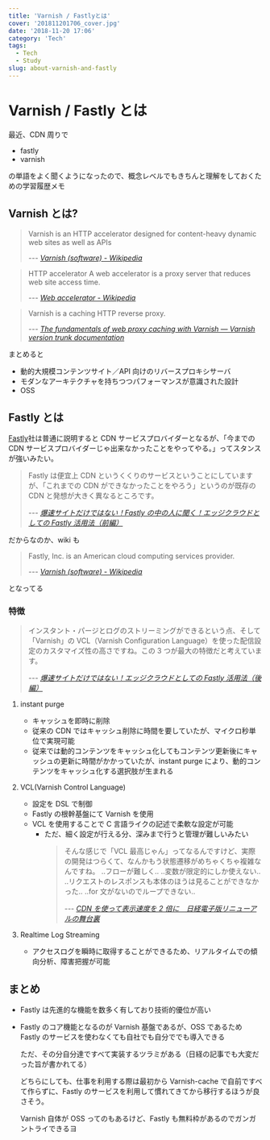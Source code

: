 ```yaml
---
title: 'Varnish / Fastlyとは'
cover: '201811201706_cover.jpg'
date: '2018-11-20 17:06'
category: 'Tech'
tags:
  - Tech
  - Study
slug: about-varnish-and-fastly
---
```


# Varnish / Fastly とは

最近、CDN 周りで

- fastly
- varnish

の単語をよく聞くようになったので、概念レベルでもきちんと理解をしておくための学習履歴メモ

## Varnish とは?

> Varnish is an HTTP accelerator designed for content-heavy dynamic web sites as well as APIs
>
> --- <cite>[Varnish (software) - Wikipedia](<https://en.wikipedia.org/wiki/Varnish_(software)>)</cite>

> HTTP accelerator
> A web accelerator is a proxy server that reduces web site access time.
>
> --- <cite>[Web accelerator - Wikipedia](https://en.wikipedia.org/wiki/Web_accelerator)</cite>

> Varnish is a caching HTTP reverse proxy.
>
> --- <cite>[The fundamentals of web proxy caching with Varnish — Varnish version trunk documentation](https://varnish-cache.org/docs/trunk/tutorial/introduction.html)</cite>

まとめると

- 動的大規模コンテンツサイト／API 向けのリバースプロキシサーバ
- モダンなアーキテクチャを持ちつつパフォーマンスが意識された設計
- OSS

## Fastly とは

[Fastly](https://www.fastly.com/)社は普通に説明すると CDN サービスプロバイダーとなるが、「今までの CDN サービスプロバイダーじゃ出来なかったことをやってやる。」ってスタンスが強いみたい。

> Fastly は便宜上 CDN というくくりのサービスということにしていますが、「これまでの CDN ができなかったことをやろう」というのが既存の CDN と発想が大きく異なるところです。
>
> --- <cite>[爆速サイトだけではない！Fastly の中の人に聞く！エッジクラウドとしての Fastly 活用法（前編）](https://cloud.nifty.com/navi/tech/fastly_1.htm)</cite>

だからなのか、wiki も

> Fastly, Inc. is an American cloud computing services provider.
>
> --- <cite>[Varnish (software) - Wikipedia](<https://en.wikipedia.org/wiki/Varnish_(software)>)</cite>

となってる

### 特徴

> インスタント・パージとログのストリーミングができるという点、そして「Varnish」の VCL（Varnish Configuration Language）を使った配信設定のカスタマイズ性の高さですね。この 3 つが最大の特徴だと考えています。
>
> --- <cite>[爆速サイトだけではない！エッジクラウドとしての Fastly 活用法（後編）](https://cloud.nifty.com/navi/tech/fastly_2.htm)</cite>

1. instant purge

   - キャッシュを即時に削除
   - 従来の CDN ではキャッシュ削除に時間を要していたが、マイクロ秒単位で実現可能
   - 従来では動的コンテンツをキャッシュ化してもコンテンツ更新後にキャッシュの更新に時間がかかっていたが、instant purge により、動的コンテンツをキャッシュ化する選択肢が生まれる

2. VCL(Varnish Control Language)

   - 設定を DSL で制御
   - Fastly の根幹基盤にて Varnish を使用
   - VCL を使用することで C 言語ライクの記述で柔軟な設定が可能
     - ただ、細く設定が行える分、深みまで行うと管理が難しいみたい
       > そんな感じで「VCL 最高じゃん」ってなるんですけど、実際の開発はつらくて、なんかもう状態遷移がめちゃくちゃ複雑なんですね。
       > ..フローが難しく..
       > ..変数が限定的にしか使えない..
       > ..リクエストのレスポンスも本体のほうは見ることができなかった..
       > ..for 文がないのでループできない..
       >
       > --- <cite>[CDN を使って表示速度を 2 倍に　日経電子版リニューアルの舞台裏](https://logmi.jp/282375)</cite>

3. Realtime Log Streaming

   - アクセスログを瞬時に取得することができるため、リアルタイムでの傾向分析、障害把握が可能

## まとめ

- Fastly は先進的な機能を数多く有しており技術的優位が高い

- Fastly のコア機能となるのが Varnish 基盤であるが、OSS であるため Fastly のサービスを使わなくても自社でも自分ででも導入できる

  ただ、その分自分達ですべて実装するツラミがある（日経の記事でも大変だった旨が書かれてる）

  どちらにしても、仕事を利用する際は最初から Varnish-cache で自前ですべて作らずに、Fastly のサービスを利用して慣れてきてから移行するほうが良さそう。

  Varnish 自体が OSS ってのもあるけど、Fastly も無料枠があるのでガンガントライできるヨ
